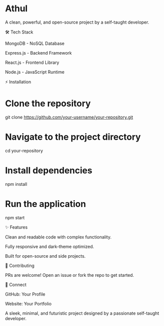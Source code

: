 # Athul

A clean, powerful, and open-source project by a self-taught developer.

🛠 Tech Stack

MongoDB - NoSQL Database

Express.js - Backend Framework

React.js - Frontend Library

Node.js - JavaScript Runtime

⚡ Installation

# Clone the repository
git clone https://github.com/your-username/your-repository.git

# Navigate to the project directory
cd your-repository

# Install dependencies
npm install

# Run the application
npm start

✨ Features

Clean and readable code with complex functionality.

Fully responsive and dark-theme optimized.

Built for open-source and side projects.

🤝 Contributing

PRs are welcome! Open an issue or fork the repo to get started.

🔗 Connect

GitHub: Your Profile

Website: Your Portfolio

A sleek, minimal, and futuristic project designed by a passionate self-taught developer.
